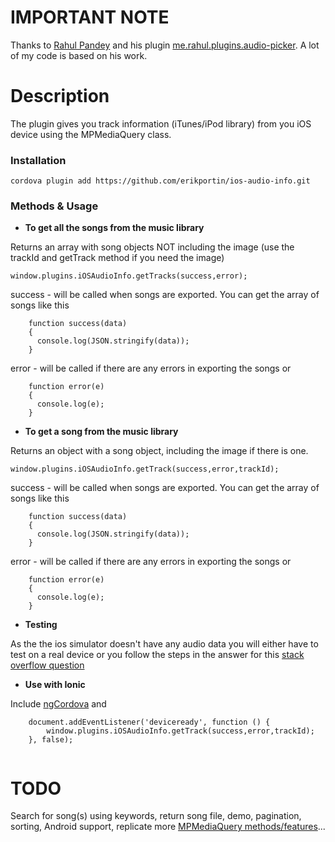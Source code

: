 # IMPORTANT NOTE

Thanks to [Rahul Pandey](https://github.com/an-rahulpandey) and his plugin [me.rahul.plugins.audio-picker](https://github.com/an-rahulpandey/ios-audio-picker.git). A lot of my code is based on his work.

# Description

The plugin gives you track information (iTunes/iPod library) from you iOS device using the MPMediaQuery class.

### Installation

    cordova plugin add https://github.com/erikportin/ios-audio-info.git

### Methods & Usage

- **To get all the songs from the music library**

Returns an array with song objects NOT including the image (use the trackId and getTrack method if you need the image)


````
window.plugins.iOSAudioInfo.getTracks(success,error);
````



  success - will be called when songs are exported. You can get the array of songs like this
  
```
    function success(data)
    {
      console.log(JSON.stringify(data));
    }
```
  
 error - will be called if there are any errors in exporting the songs or 

```
    function error(e)
    {
      console.log(e);
    }
```  

- **To get a song from the music library**

Returns an object with a song object, including the image if there is one.

````
window.plugins.iOSAudioInfo.getTrack(success,error,trackId);
````


  success - will be called when songs are exported. You can get the array of songs like this
  
```
    function success(data)
    {
      console.log(JSON.stringify(data));
    }
```
  
 error - will be called if there are any errors in exporting the songs or 

```
    function error(e)
    {
      console.log(e);
    }
```  

- **Testing**

As the the ios simulator doesn't have any audio data you will either have to test on a real device or you follow the steps in the answer for this [stack overflow question](http://stackoverflow.com/questions/3159716/can-i-access-ipod-library-on-simulator)

- **Use with Ionic**

Include [ngCordova](http://ngcordova.com/) and 

```
    document.addEventListener('deviceready', function () {
        window.plugins.iOSAudioInfo.getTrack(success,error,trackId);
    }, false);
        
```

# TODO

Search for song(s) using keywords, return song file, demo, pagination, sorting, Android support, replicate more [MPMediaQuery methods/features](https://developer.apple.com/library/prerelease/ios/documentation/MediaPlayer/Reference/MPMediaQuery_ClassReference/index.html)...